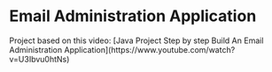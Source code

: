 <h1> Email Administration Application </h1>

<p> Project based on this video: [Java Project Step by step Build An Email Administration Application](https://www.youtube.com/watch?v=U3Ibvu0htNs)
